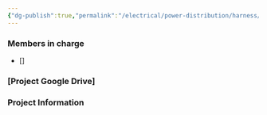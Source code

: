 ```yaml
---
{"dg-publish":true,"permalink":"/electrical/power-distribution/harness/harness/"}
---
```


### Members in charge
- []
### [Project Google Drive]

### Project Information